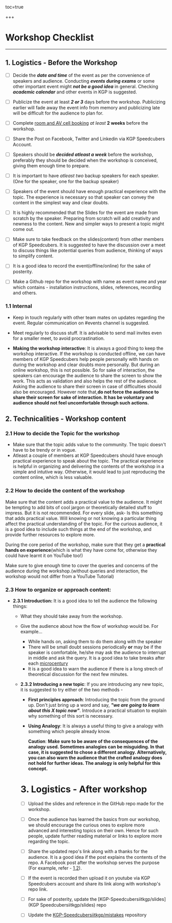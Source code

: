 toc=true

+++

# Workshop Checklist
---

## 1. Logistics - Before the Workshop

- [ ] Decide the **_date and time_** of the event as per the convenience of speakers and audience. Conducting **_events during exams_** or some other important event might **_not be a good idea_** in general. Checking **_academic calendar_** and other events in KGP is suggested.

- [ ] Publicize the event at least **_2 or 3_** days before the workshop. Publicizing earlier will fade away the event info from memory and publicizing late will be difficult for the audience to plan for.

- [ ] Complete [room and AV cell booking](../events/room-booking.md) _at least_ **2 weeks** before the workshop.

- [ ] Share the Post on Facebook, Twitter and Linkedin via KGP Speedcubers Account.

- [ ] Speakers should be **_decided atleast a week_** before the workshop, preferably they should be decided when the workshop is conceived, giving them enough time to prepare.

- [ ] It is important to have _atleast two_ backup speakers for each speaker.(One for the speaker, one for the backup speaker)

- [ ] Speakers of the event should have enough practical experience with the topic. The experience is necessary so that speaker can convey the content in the simplest way and clear doubts.

- [ ] It is highly recommended that the Slides for the event are made from scratch by the speaker.  Preparing from scratch will add creativity and newness to the content. New and simpler ways to present a topic might come out. 

- [ ] Make sure to take feedback on the slides(content) from other members of KGP Speedcubers. It is suggested to have the discussion over a meet to discuss things like potential queries from audience, thinking of ways to simplify content.

- [ ] It is a good idea to record the event(offline/online) for the sake of posterity.

- [ ] Make a Github repo for the workshop with name as event name and year which contains - installation instructions, slides, references, recording and others. 

### 1.1 Internal

- Keep in touch regularly with other team mates on updates regarding the event. Regular communication on #events channel is suggested.
- Meet regularly to discuss stuff. It is advisable to send mail invites even for a smaller meet, to avoid procrastination.

- **Making the workshop interactive**: It is always a good thing to keep the workshop interactive. If the workshop is conducted offline, we can have members of KGP Speedcubers help people personally with hands on during the workshop and clear doubts more personally. But during an online workshop, this is not possible. So for sake of interaction, the speakers can encourage the audience to share the screen to show the work.  This acts as validation and also helps the rest of the audience. Asking the audience to share their screen in case of difficulties should also be encouraged. However note that,**do not force the audience to share their screen for sake of interaction. It has be voluntary and audience should not feel uncomfortable through such actions.**

## 2. Technicalities - Workshop content

### 2.1 How to decide the Topic for the workshop

- Make sure that the topic adds value to the community. The topic doesn't have to be trendy or in vogue.
- Atleast a couple of members at KGP Speedcubers should have enough practical experience to speak about the topic. The practical experience is helpful in organizing and delivering the contents of the workshop in a simple and intutive way. Otherwise, it would lead to just reproducing the content online, which is less valuable.

### 2.2 How to decide the content of the workshop

Make sure that the content adds a practical value to the audience. It might be tempting to add bits of cool jargon or theoretically detailed stuff to impress. But it is not recommended. For every slide, ask- Is this something that adds practical value. Will knowing or not knowing a particular thing affect the practical understanding of the topic. For the curious audience, it is a good idea to include such things at the end of the workshop, and provide further resources to explore more.

During the core period of the workshop, make sure that they get a **practical hands on experience**(which is what they have come for, otherwise they could have learnt it on YouTube too!)

Make sure to give enough time to cover the queries and concerns of the audience during the workshop.(without queries and interaction, the workshop would not differ from a YouTube Tutorial)

### 2.3 How to organize or approach content:

- **2.3.1 Introduction:** It is a good idea to tell the audience the following things:

  - What they should take away from the workshop. 

  - Give the audience about how the flow of workshop would be. For example...

    - While hands on, asking them to do them along with the speaker
    - There will be small doubt sessions periodically **or** may be if the speaker is comfortable, he/she may ask the audience to interrupt in middle and ask the query. It is a good idea to take breaks after each [microcentury](https://susam.in/blog/microcentury/)
    - It is a good idea to warn the audience if there is a long strech of theoretical discussion for the next few minutes.

  - **2.3.2 Introducing a new topic**: If you are introducing any new topic, it is suggested to try either of the two methods -

    - **First principles approach**: Introducing the topic from the ground up. Don't just bring up a word and say, **_"we are going to learn about this X topic now"_**. Introduce a practical situation to explain why something of this sort is necessary.

    - **Using Analogy**: It is always a useful thing to give a analogy with something which people already know. 

        **Caution**: **Make sure to be aware of the consequences of the analogy used. Sometimes analogies can be misguiding. In that case, it is suggested to chose a different analogy. Alternatively, you can also warn the audience that the crafted analogy does not hold for further ideas. The analogy is only helpful for this concept.**

    # 3.  Logistics - After workshop

    - [ ] Upload the slides and reference in the GitHub repo made for the workshop.

    - [ ] Once the audience has learned the basics from our workshop, we should encourage the curious ones to explore more advanced and interesting topics on their own. Hence for such people, update further reading material or links to explore more regarding the topic.

    - [ ] Share the updated repo's link along with a thanks for the audience. It is a good idea if the post explains the contents of the repo. A Facebook post after the workshop serves the purpose (For example, refer - [1](https://i.imgur.com/IoZsw6r.png),[2](https://i.imgur.com/fHflDQ2.png)).

    - [ ] If the event is recorded then upload it on youtube via KGP Speedcubers account and share its link along with workshop's repo link.

    - [ ] For sake of posterity, update the [KGP-Speedcubersiitkgp/slides](KGP Speedcubersiitkgp/slides) repo

    - [ ] Update the [KGP-Speedcubersiitkgp/mistakes](https://github.com/KGP-Speedcubersiitkgp/mistakes) repository

